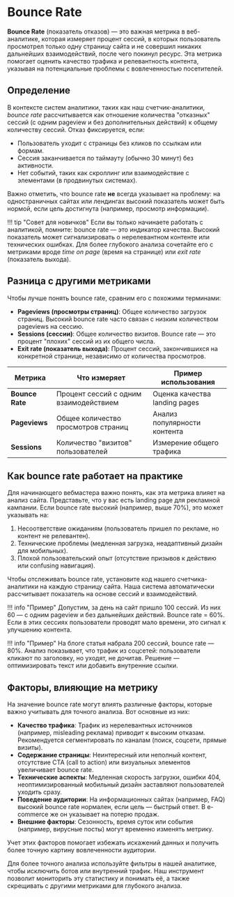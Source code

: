 # Bounce Rate

**Bounce Rate** (показатель отказов) — это важная метрика в веб-аналитике, которая измеряет процент сессий, в которых пользователь просмотрел только одну страницу сайта и не совершил никаких дальнейших взаимодействий, после чего покинул ресурс. Эта метрика помогает оценить качество трафика и релевантность контента, указывая на потенциальные проблемы с вовлеченностью посетителей.

## Определение

В контексте систем аналитики, таких как наш счетчик-аналитики, *bounce rate* рассчитывается как отношение количества "отказных" сессий (с одним pageview и без дополнительных действий) к общему количеству сессий. Отказ фиксируется, если:

- Пользователь уходит с страницы без кликов по ссылкам или формам.
- Сессия заканчивается по таймауту (обычно 30 минут) без активности.
- Нет событий, таких как скроллинг или взаимодействие с элементами (в продвинутых системах).

Важно отметить, что bounce rate **не** всегда указывает на проблему: на одностраничных сайтах или лендингах высокий показатель может быть нормой, если цель достигнута (например, просмотр информации).

!!! tip "Совет для новичков"
    Если вы только начинаете работать с аналитикой, помните: bounce rate — это индикатор качества. Высокий показатель может сигнализировать о нерелевантном контенте или технических ошибках. Для более глубокого анализа сочетайте его с метриками вроде *time on page* (время на странице) или *exit rate* (показатель выхода).

## Разница с другими метриками

Чтобы лучше понять bounce rate, сравним его с похожими терминами:

- **Pageviews (просмотры страниц)**: Общее количество загрузок страниц. Высокий bounce rate часто связан с низким количеством pageviews на сессию.
- **Sessions (сессии)**: Общее количество визитов. Bounce rate — это процент "плохих" сессий из их общего числа.
- **Exit rate (показатель выхода)**: Процент сессий, закончившихся на конкретной странице, независимо от количества просмотров.

| Метрика | Что измеряет | Пример использования |
|------------------|---------------------------------------|---------------------------------------|
| **Bounce Rate** | Процент сессий с одним взаимодействием | Оценка качества landing pages |
| **Pageviews** | Общее количество просмотров страниц | Анализ популярности контента |
| **Sessions** | Количество "визитов" пользователей | Измерение общего трафика |

## Как bounce rate работает на практике

Для начинающего вебмастера важно понять, как эта метрика влияет на анализ сайта. Представьте, что у вас есть landing page для рекламной кампании. Если bounce rate высокий (например, выше 70%), это может указывать на:

1. Несоответствие ожиданиям (пользователь пришел по рекламе, но контент не релевантен).
2. Технические проблемы (медленная загрузка, неадаптивный дизайн для мобильных).
3. Плохой пользовательский опыт (отсутствие призывов к действию или confusing навигация).

Чтобы отслеживать bounce rate, установите код нашего счетчика-аналитики на каждую страницу сайта. Наша система автоматически рассчитывает показатель на основе сессий и взаимодействий.

!!! info "Пример"
    Допустим, за день на сайт пришло 100 сессий. Из них 60 — с одним pageview и без дальнейших действий. Bounce rate = 60%. Если в этих сессиях пользователи проводят мало времени, это сигнал к улучшению контента.

!!! info "Пример"
    На блоге статья набрала 200 сессий, bounce rate — 80%. Анализ показывает, что трафик из соцсетей: пользователи кликают по заголовку, но уходят, не дочитав. Решение — оптимизировать текст или добавить внутренние ссылки.

## Факторы, влияющие на метрику

На значение bounce rate могут влиять различные факторы, которые важно учитывать для точного анализа. Вот основные из них:

- **Качество трафика**: Трафик из нерелевантных источников (например, misleading реклама) приводит к высоким отказам. Рекомендуется сегментировать по каналам (поиск, соцсети, прямые визиты).
- **Содержание страницы**: Неинтересный или неполный контент, отсутствие CTA (call to action) или визуальных элементов увеличивает bounce rate.
- **Технические аспекты**: Медленная скорость загрузки, ошибки 404, неоптимизированный мобильный дизайн заставляют пользователей уходить сразу.
- **Поведение аудитории**: На информационных сайтах (например, FAQ) высокий bounce rate нормален, если цель — быстрый ответ. В e-commerce же он указывает на потерю продаж.
- **Внешние факторы**: Сезонность, время суток или события (например, вирусные посты) могут временно изменять метрику.

Учет этих факторов помогает избежать искажений данных и получить более точную картину вовлеченности аудитории.

Для более точного анализа используйте фильтры в нашей аналитике, чтобы исключить ботов или внутренний трафик. Наш инструмент позволит мониторить эту статистику и понимать её, а также скрещивать с другими метриками для глубокого анализа.